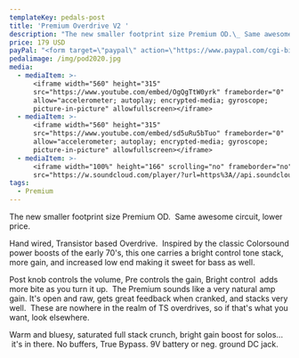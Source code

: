 ```yaml
---
templateKey: pedals-post
title: 'Premium Overdrive V2 '
description: "The new smaller footprint size Premium OD.\_ Same awesome circuit, lower price."
price: 179 USD
payPal: "<form target=\"paypal\" action=\"https://www.paypal.com/cgi-bin/webscr\" method=\"post\">\n<input type=\"hidden\" name=\"cmd\" value=\"_s-xclick\">\n<input type=\"hidden\" name=\"hosted_button_id\" value=\"93LNRSAN6SE3J\">\n<table>\n<tr><td><input type=\"hidden\" name=\"on0\" value=\"Black Friday 15% Sale\">Black Friday 15% Sale</td></tr><tr><td><select name=\"os0\">\n\t<option value=\"Premium OD\">Premium OD $152.00 USD</option>\n</select> </td></tr>\n</table>\n<input type=\"hidden\" name=\"currency_code\" value=\"USD\">\n<input type=\"image\" src=\"https://www.paypalobjects.com/en_US/i/btn/btn_cart_LG.gif\" border=\"0\" name=\"submit\" alt=\"PayPal - The safer, easier way to pay online!\">\n<img alt=\"\" border=\"0\" src=\"https://www.paypalobjects.com/en_US/i/scr/pixel.gif\" width=\"1\" height=\"1\">\n</form>\n\n\n"
pedalimage: /img/pod2020.jpg
media:
  - mediaItem: >-
      <iframe width="560" height="315"
      src="https://www.youtube.com/embed/OgQgTtW0yrk" frameborder="0"
      allow="accelerometer; autoplay; encrypted-media; gyroscope;
      picture-in-picture" allowfullscreen></iframe>
  - mediaItem: >-
      <iframe width="560" height="315"
      src="https://www.youtube.com/embed/sd5uRu5bTuo" frameborder="0"
      allow="accelerometer; autoplay; encrypted-media; gyroscope;
      picture-in-picture" allowfullscreen></iframe>
  - mediaItem: >-
      <iframe width="100%" height="166" scrolling="no" frameborder="no"
      src="https://w.soundcloud.com/player/?url=https%3A//api.soundcloud.com/tracks/454227876&amp;color=ff5500"></iframe>
tags:
  - Premium
---
```

The new smaller footprint size Premium OD.  Same awesome circuit, lower price.

Hand wired, Transistor based Overdrive.  Inspired by the classic Colorsound power boosts of the early 70's, this one carries a bright control tone stack, more gain, and increased low end making it sweet for bass as well.

Post knob controls the volume, Pre controls the gain, Bright control  adds more bite as you turn it up.  The Premium sounds like a very natural amp gain. It's open and raw, gets great feedback when cranked, and stacks very well.  These are nowhere in the realm of TS overdrives, so if that's what you want, look elsewhere.

Warm and bluesy, saturated full stack crunch, bright gain boost for solos...  it's in there. No buffers, True Bypass. 9V battery or neg. ground DC jack.
